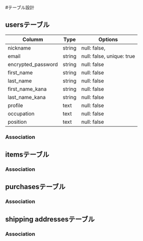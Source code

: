 #テーブル設計

## usersテーブル
|Columm               |Type       |Options                        |
|---------------------|-----------|-------------------------------|
|nickname             |string     |null: false,                   |
|email                |string     |null: false, unique: true      |
|encrypted_password   |string     |null: false                    |
|first_name           |string     |null: false                    |
|last_name            |string     |null: false                    |
|first_name_kana      |string     |null: false                    |
|last_name_kana       |string     |null: false                    |
|profile              |text       |null: false                    |
|occupation           |text       |null: false                    |
|position             |text       |null: false                    |

### Association



## itemsテーブル
### Association



## purchasesテーブル
### Association



## shipping addressesテーブル
### Association
